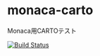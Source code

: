 # monaca-carto
Monaca用CARTOテスト


[![Build Status](https://app.bitrise.io/app/b247c35e60e4ca3d/status.svg?token=nffAZI_0Xz4vzDkLODk9uw)](https://app.bitrise.io/app/b247c35e60e4ca3d)
